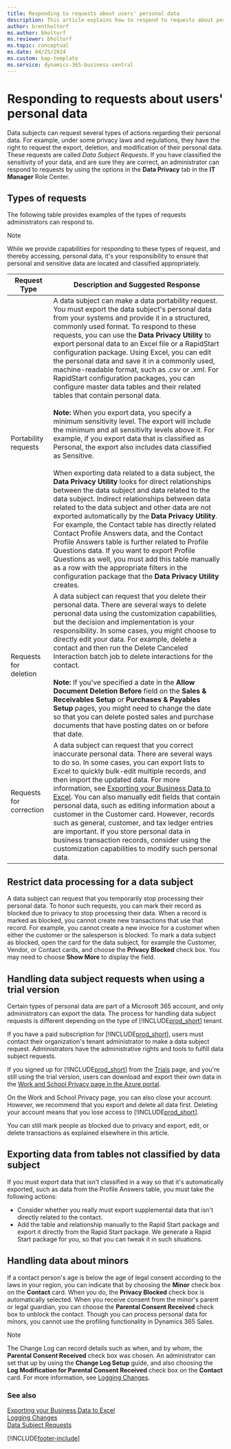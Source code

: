 ```yaml
---
title: Responding to requests about users' personal data
description: This article explains how to respond to requests about personal data.
author: brentholtorf
ms.author: bholtorf
ms.reviewer: bholtorf
ms.topic: conceptual
ms.date: 04/25/2024
ms.custom: bap-template
ms.service: dynamics-365-business-central
---
```


# Responding to requests about users' personal data

Data subjects can request several types of actions regarding their personal data. For example, under some privacy laws and regulations, they have the right to request the export, deletion, and modification of their personal data. These requests are called *Data Subject Requests*. If you have classified the sensitivity of your data, and are sure they are correct, an administrator can respond to requests by using the options in the **Data Privacy** tab in the **IT Manager** Role Center.

## Types of requests

The following table provides examples of the types of requests administrators can respond to.

> [!Note]
> While we provide capabilities for responding to these types of request, and thereby accessing, personal data, it's your responsibility to ensure that personal and sensitive data are located and classified appropriately.

|Request Type|Description and Suggested Response|
|-----|-----|
|Portability requests|A data subject can make a data portability request. You must export the data subject's personal data from your systems and provide it in a structured, commonly used format. To respond to these requests, you can use the **Data Privacy Utility** to export personal data to an Excel file or a RapidStart configuration package. Using Excel, you can edit the personal data and save it in a commonly used, machine-readable format, such as .csv or .xml. For RapidStart configuration packages, you can configure master data tables and their related tables that contain personal data. <br><br> **Note:** When you export data, you specify a minimum sensitivity level. The export will include the minimum and all sensitivity levels above it. For example, if you export data that is classified as Personal, the export also includes data classified as Sensitive. <br><br>When exporting data related to a data subject, the **Data Privacy Utility** looks for direct relationships between the data subject and data related to the data subject. Indirect relationships between data related to the data subject and other data are not exported automatically by the **Data Privacy Utility**. For example, the Contact table has directly related Contact Profile Answers data, and the Contact Profile Answers table is further related to Profile Questions data. If you want to export Profile Questions as well, you must add this table manually as a row with the appropriate filters in the configuration package that the **Data Privacy Utility** creates.|
|Requests for deletion|A data subject can request that you delete their personal data. There are several ways to delete personal data using the customization capabilities, but the decision and implementation is your responsibility. In some cases, you might choose to directly edit your data. For example, delete a contact and then run the Delete Canceled Interaction batch job to delete interactions for the contact. <br><br> **Note:** If you've specified a date in the **Allow Document Deletion Before** field on the **Sales & Receivables Setup** or **Purchases & Payables Setup** pages, you might need to change the date so that you can delete posted sales and purchase documents that have posting dates on or before that date.|
|Requests for correction|A data subject can request that you correct inaccurate personal data. There are several ways to do so. In some cases, you can export lists to Excel to quickly bulk-edit multiple records, and then import the updated data. For more information, see [Exporting your Business Data to Excel](about-export-data.md). You can also manually edit fields that contain personal data, such as editing information about a customer in the Customer card. However, records such as general, customer, and tax ledger entries are important. If you store personal data in business transaction records, consider using the customization capabilities to modify such personal data.|

## Restrict data processing for a data subject

A data subject can request that you temporarily stop processing their personal data. To honor such requests, you can mark their record as blocked due to privacy to stop processing their data. When a record is marked as blocked, you cannot create new transactions that use that record. For example, you cannot create a new invoice for a customer when either the customer or the salesperson is blocked. To mark a data subject as blocked, open the card for the data subject, for example the Customer, Vendor, or Contact cards, and choose the **Privacy Blocked** check box. You may need to choose **Show More** to display the field.  

## Handling data subject requests when using a trial version

Certain types of personal data are part of a Microsoft 365 account, and only administrators can export the data. The process for handling data subject requests is different depending on the type of [!INCLUDE[prod_short](includes/prod_short.md)] tenant.

If you have a paid subscription for [!INCLUDE[prod_short](includes/prod_short.md)], users must contact their organization's tenant administrator to make a data subject request. Administrators have the administrative rights and tools to fulfill data subject requests.

If you signed up for [!INCLUDE[prod_short](includes/prod_short.md)] from the [Trials](https://trials.dynamics.com/) page, and you're still using the trial version, users can download and export their own data in the [Work and School Privacy page in the Azure portal](https://portal.azure.com#blade/Microsoft_AAD_IAM/GDPRViralBlade).

On the Work and School Privacy page, you can also close your account. However, we recommend that you export and delete all data first. Deleting your account means that you lose access to [!INCLUDE[prod_short](includes/prod_short.md)].

You can still mark people as blocked due to privacy and export, edit, or delete transactions as explained elsewhere in this article.  

## Exporting data from tables not classified by data subject

If you must export data that isn't classified in a way so that it's automatically exported, such as data from the Profile Answers table, you must take the following actions:

* Consider whether you really must export supplemental data that isn't directly related to the contact.
* Add the table and relationship manually to the Rapid Start package and export it directly from the Rapid Start package. We generate a Rapid Start package for you, so that you can tweak it in such situations.

## Handling data about minors

If a contact person's age is below the age of legal consent according to the laws in your region, you can indicate that by choosing the **Minor** check box on the **Contact** card. When you do, the **Privacy Blocked** check box is automatically selected. When you receive consent from the minor's parent or legal guardian, you can choose the **Parental Consent Received** check box to unblock the contact. Though you can process personal data for minors, you cannot use the profiling functionality in Dynamics 365 Sales.

> [!Note]
> The Change Log can record details such as when, and by whom, the **Parental Consent Received** check box was chosen. An administrator can set that up by using the **Change Log Setup** guide, and also choosing the **Log Modification for Parental Consent Received** check box on the **Contact** card. For more information, see [Logging Changes](across-log-changes.md).  

### See also

<!-- [Classifying Data](/dynamics-nav/classifying-data?toc=/dynamics365/business-central/toc.json)  
[Classifying Data Sensitivity](admin-classifying-data-sensitivity.md)  -->
[Exporting your Business Data to Excel](about-export-data.md)  
[Logging Changes](across-log-changes.md)  
[Data Subject Requests](/microsoft-365/compliance/gdpr-data-subject-requests)  

[!INCLUDE[footer-include](includes/footer-banner.md)]
